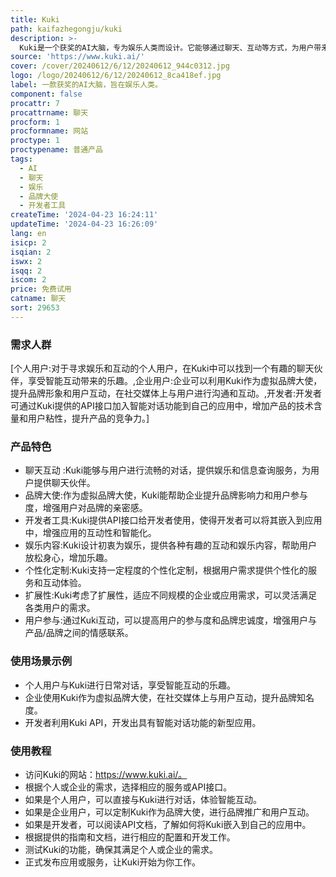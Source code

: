 ```yaml
---
title: Kuki
path: kaifazhegongju/kuki
description: >-
  Kuki是一个获奖的AI大脑，专为娱乐人类而设计。它能够通过聊天、互动等方式，为用户带来乐趣和陪伴。Kuki的技术背景深厚，它不仅能够提供娱乐，还能在商业领域中作为虚拟品牌大使，帮助企业扩大用户参与度。此外，Kuki还为开发者提供了API接口，使得Kuki的大脑可以被嵌入到各种应用和头像中，极大地扩展了其应用范围。
source: 'https://www.kuki.ai/'
cover: /cover/20240612/6/12/20240612_944c0312.jpg
logo: /logo/20240612/6/12/20240612_8ca418ef.jpg
label: 一款获奖的AI大脑，旨在娱乐人类。
component: false
procattr: 7
procattrname: 聊天
procform: 1
procformname: 网站
proctype: 1
proctypename: 普通产品
tags:
  - AI
  - 聊天
  - 娱乐
  - 品牌大使
  - 开发者工具
createTime: '2024-04-23 16:24:11'
updateTime: '2024-04-23 16:26:09'
lang: en
isicp: 2
isqian: 2
iswx: 2
isqq: 2
iscom: 2
price: 免费试用
catname: 聊天
sort: 29653
---
```




### 需求人群
[个人用户:对于寻求娱乐和互动的个人用户，在Kuki中可以找到一个有趣的聊天伙伴，享受智能互动带来的乐趣。,企业用户:企业可以利用Kuki作为虚拟品牌大使，提升品牌形象和用户互动，在社交媒体上与用户进行沟通和互动。,开发者:开发者可通过Kuki提供的API接口加入智能对话功能到自己的应用中，增加产品的技术含量和用户粘性，提升产品的竞争力。]

### 产品特色
- 聊天互动 :Kuki能够与用户进行流畅的对话，提供娱乐和信息查询服务，为用户提供聊天伙伴。
- 品牌大使:作为虚拟品牌大使，Kuki能帮助企业提升品牌影响力和用户参与度，增强用户对品牌的亲密感。
- 开发者工具:Kuki提供API接口给开发者使用，使得开发者可以将其嵌入到应用中，增强应用的互动性和智能化。
- 娱乐内容:Kuki设计初衷为娱乐，提供各种有趣的互动和娱乐内容，帮助用户放松身心，增加乐趣。
- 个性化定制:Kuki支持一定程度的个性化定制，根据用户需求提供个性化的服务和互动体验。
- 扩展性:Kuki考虑了扩展性，适应不同规模的企业或应用需求，可以灵活满足各类用户的需求。
- 用户参与:通过Kuki互动，可以提高用户的参与度和品牌忠诚度，增强用户与产品/品牌之间的情感联系。

### 使用场景示例
- 个人用户与Kuki进行日常对话，享受智能互动的乐趣。
- 企业使用Kuki作为虚拟品牌大使，在社交媒体上与用户互动，提升品牌知名度。
- 开发者利用Kuki API，开发出具有智能对话功能的新型应用。

### 使用教程
- 访问Kuki的网站：https://www.kuki.ai/。
- 根据个人或企业的需求，选择相应的服务或API接口。
- 如果是个人用户，可以直接与Kuki进行对话，体验智能互动。
- 如果是企业用户，可以定制Kuki作为品牌大使，进行品牌推广和用户互动。
- 如果是开发者，可以阅读API文档，了解如何将Kuki嵌入到自己的应用中。
- 根据提供的指南和文档，进行相应的配置和开发工作。
- 测试Kuki的功能，确保其满足个人或企业的需求。
- 正式发布应用或服务，让Kuki开始为你工作。

  
